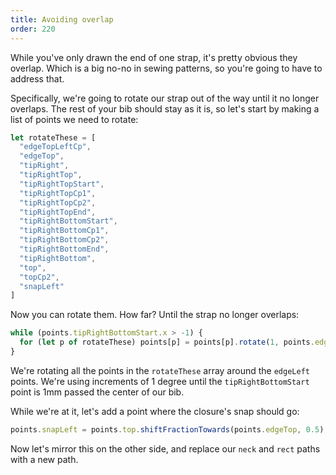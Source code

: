 ```yaml
---
title: Avoiding overlap
order: 220
---
```


While you've only drawn the end of one strap, it's pretty obvious they overlap.
Which is a big no-no in sewing patterns, so you're going to have to address that.

Specifically, we're going to rotate our strap out of the way until it no longer overlaps.
The rest of your bib should stay as it is, so let's start by making a list of points we need
to rotate:

```js
let rotateThese = [
  "edgeTopLeftCp",
  "edgeTop",
  "tipRight",
  "tipRightTop",
  "tipRightTopStart",
  "tipRightTopCp1",
  "tipRightTopCp2",
  "tipRightTopEnd",
  "tipRightBottomStart",
  "tipRightBottomCp1",
  "tipRightBottomCp2",
  "tipRightBottomEnd",
  "tipRightBottom",
  "top",
  "topCp2",
  "snapLeft"
]
```

Now you can rotate them. How far? Until the strap no longer overlaps:

```js
while (points.tipRightBottomStart.x > -1) {
  for (let p of rotateThese) points[p] = points[p].rotate(1, points.edgeLeft)
}
```

We're rotating all the points in the `rotateThese` array around the `edgeLeft` points.
We're using increments of 1 degree until the `tipRightBottomStart` point is 1mm passed the center of our bib.

While we're at it, let's add a point where the closure's snap should go:

```js
points.snapLeft = points.top.shiftFractionTowards(points.edgeTop, 0.5)
```

<Example pattern="tutorial" part="step8" caption="The right part looks a bit wonky now, but we'll get to that" />

Now let's mirror this on the other side, and replace our `neck` and `rect` paths with a new path.

